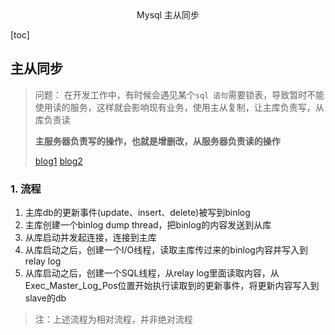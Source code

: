 <center>Mysql 主从同步</center>



[toc]







## 主从同步

> 问题： 在开发工作中，有时候会遇见某个`sql 语句`需要锁表，导致暂时不能使用读的服务，这样就会影响现有业务，使用主从复制，让主库负责写，从库负责读
>
> **主服务器负责写的操作，也就是增删改，从服务器负责读的操作**
>
> [blog1](https://blog.csdn.net/qq_38225558/article/details/121025633) [blog2](https://blog.csdn.net/qq_58804301/article/details/130061985)





### 1. 流程

1. 主库db的更新事件(update、insert、delete)被写到binlog
2. 主库创建一个binlog dump thread，把binlog的内容发送到从库
3. 从库启动并发起连接，连接到主库
4. 从库启动之后，创建一个I/O线程，读取主库传过来的binlog内容并写入到relay log
5. 从库启动之后，创建一个SQL线程，从relay log里面读取内容，从Exec_Master_Log_Pos位置开始执行读取到的更新事件，将更新内容写入到slave的db

> 注：上述流程为相对流程，并非绝对流程